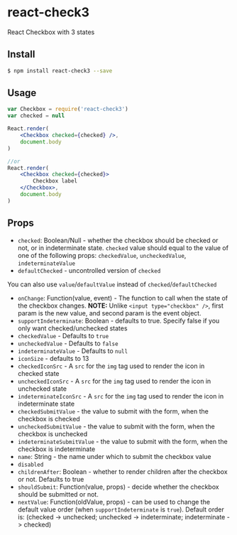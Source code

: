 # react-check3

React Checkbox with 3 states

## Install

```sh
$ npm install react-check3 --save
```

## Usage

```jsx
var Checkbox = require('react-check3')
var checked = null

React.render(
    <Checkbox checked={checked} />,
    document.body
)

//or
React.render(
    <Checkbox checked={checked}>
        Checkbox label
    </Checkbox>,
    document.body
)
```

## Props

 * `checked`: Boolean/Null - whether the checkbox should be checked or not, or in indeterminate state. `checked` value should equal to the value of one of the following props: `checkedValue`, `uncheckedValue`, `indeterminateValue`
 * `defaultChecked` - uncontrolled version of `checked`

You can also use `value`/`defaultValue` instead of `checked`/`defaultChecked`

 * `onChange`: Function(value, event) - The function to call when the state of the checkbox changes. **NOTE:** Unlike `<input type="checkbox" />`, first param is the new value, and second param is the event object.
 * `supportIndeterminate`: Boolean - defaults to true. Specify false if you only want checked/unchecked states
 * `checkedValue` - Defaults to `true`
 * `uncheckedValue` - Defaults to `false`
 * `indeterminateValue` - Defaults to `null`
 * `iconSize` - defaults to 13
 * `checkedIconSrc` - A `src` for the `img` tag used to render the icon in checked state
 * `uncheckedIconSrc` - A `src` for the `img` tag used to render the icon in unchecked state
 * `indeterminateIconSrc` - A `src` for the `img` tag used to render the icon in indeterminate state
 * `checkedSubmitValue` - the value to submit with the form, when the checkbox is checked
 * `uncheckedSubmitValue` - the value to submit with the form, when the checkbox is unchecked
 * `indeterminateSubmitValue` - the value to submit with the form, when the checkbox is indeterminate
 * `name`: String - the name under which to submit the checkbox value
 * `disabled`
 * `childrenAfter`: Boolean - whether to render children after the checkbox or not. Defaults to true
 * `shouldSubmit`: Function(value, props) - decide whether the checkbox should be submitted or not.
 * `nextValue`: Function(oldValue, props) - can be used to change the default value order (when `supportIndeterminate` is `true`). Default order is: (checked -> unchecked; unchecked -> indeterminate; indeterminate -> checked)